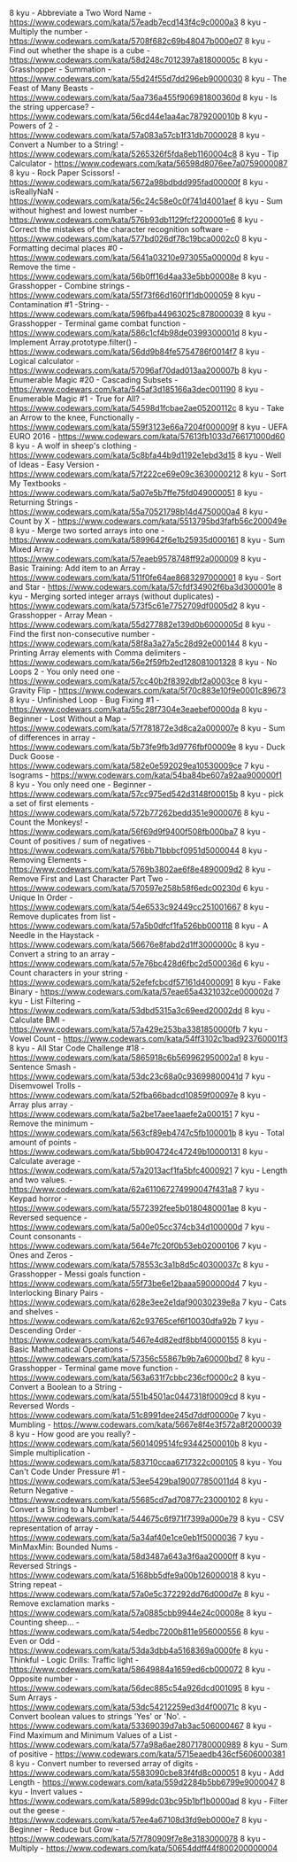 8 kyu - Abbreviate a Two Word Name - https://www.codewars.com/kata/57eadb7ecd143f4c9c0000a3
8 kyu - Multiply the number - https://www.codewars.com/kata/5708f682c69b48047b000e07
8 kyu - Find out whether the shape is a cube - https://www.codewars.com/kata/58d248c7012397a81800005c
8 kyu - Grasshopper - Summation - https://www.codewars.com/kata/55d24f55d7dd296eb9000030
8 kyu - The Feast of Many Beasts - https://www.codewars.com/kata/5aa736a455f906981800360d
8 kyu - Is the string uppercase? - https://www.codewars.com/kata/56cd44e1aa4ac7879200010b
8 kyu - Powers of 2 - https://www.codewars.com/kata/57a083a57cb1f31db7000028
8 kyu - Convert a Number to a String! - https://www.codewars.com/kata/5265326f5fda8eb1160004c8
8 kyu - Tip Calculator - https://www.codewars.com/kata/56598d8076ee7a0759000087
8 kyu - Rock Paper Scissors! - https://www.codewars.com/kata/5672a98bdbdd995fad00000f
8 kyu - isReallyNaN - https://www.codewars.com/kata/56c24c58e0c0f741d4001aef
8 kyu - Sum without highest and lowest number - https://www.codewars.com/kata/576b93db1129fcf2200001e6
8 kyu - Correct the mistakes of the character recognition software - https://www.codewars.com/kata/577bd026df78c19bca0002c0
8 kyu - Formatting decimal places #0 - https://www.codewars.com/kata/5641a03210e973055a00000d
8 kyu - Remove the time - https://www.codewars.com/kata/56b0ff16d4aa33e5bb00008e
8 kyu - Grasshopper - Combine strings - https://www.codewars.com/kata/55f73f66d160f1f1db000059
8 kyu - Contamination #1 -String- - https://www.codewars.com/kata/596fba44963025c878000039
8 kyu - Grasshopper - Terminal game combat function - https://www.codewars.com/kata/586c1cf4b98de0399300001d
8 kyu - Implement Array.prototype.filter() - https://www.codewars.com/kata/56dd9b84fe5754786f0014f7
8 kyu - Logical calculator - https://www.codewars.com/kata/57096af70dad013aa200007b
8 kyu - Enumerable Magic #20 - Cascading Subsets - https://www.codewars.com/kata/545af3d185166a3dec001190
8 kyu - Enumerable Magic #1 - True for All? - https://www.codewars.com/kata/54598d1fcbae2ae05200112c
8 kyu - Take an Arrow to the knee, Functionally - https://www.codewars.com/kata/559f3123e66a7204f000009f
8 kyu - UEFA EURO 2016 - https://www.codewars.com/kata/57613fb1033d766171000d60
8 kyu - A wolf in sheep's clothing - https://www.codewars.com/kata/5c8bfa44b9d1192e1ebd3d15
8 kyu - Well of Ideas - Easy Version - https://www.codewars.com/kata/57f222ce69e09c3630000212
8 kyu - Sort My Textbooks - https://www.codewars.com/kata/5a07e5b7ffe75fd049000051
8 kyu - Returning Strings - https://www.codewars.com/kata/55a70521798b14d4750000a4
8 kyu - Count by X - https://www.codewars.com/kata/5513795bd3fafb56c200049e
8 kyu - Merge two sorted arrays into one - https://www.codewars.com/kata/5899642f6e1b25935d000161
8 kyu - Sum Mixed Array - https://www.codewars.com/kata/57eaeb9578748ff92a000009
8 kyu - Basic Training: Add item to an Array - https://www.codewars.com/kata/511f0fe64ae8683297000001
8 kyu - Sort and Star - https://www.codewars.com/kata/57cfdf34902f6ba3d300001e
8 kyu - Merging sorted integer arrays (without duplicates) - https://www.codewars.com/kata/573f5c61e7752709df0005d2
8 kyu - Grasshopper - Array Mean - https://www.codewars.com/kata/55d277882e139d0b6000005d
8 kyu - Find the first non-consecutive number - https://www.codewars.com/kata/58f8a3a27a5c28d92e000144
8 kyu - Printing Array elements with Comma delimiters - https://www.codewars.com/kata/56e2f59fb2ed128081001328
8 kyu - No Loops 2 - You only need one - https://www.codewars.com/kata/57cc40b2f8392dbf2a0003ce
8 kyu - Gravity Flip - https://www.codewars.com/kata/5f70c883e10f9e0001c89673
8 kyu - Unfinished Loop - Bug Fixing #1 - https://www.codewars.com/kata/55c28f7304e3eaebef0000da
8 kyu - Beginner - Lost Without a Map - https://www.codewars.com/kata/57f781872e3d8ca2a000007e
8 kyu - Sum of differences in array - https://www.codewars.com/kata/5b73fe9fb3d9776fbf00009e
8 kyu - Duck Duck Goose - https://www.codewars.com/kata/582e0e592029ea10530009ce
7 kyu - Isograms - https://www.codewars.com/kata/54ba84be607a92aa900000f1
8 kyu - You only need one - Beginner - https://www.codewars.com/kata/57cc975ed542d3148f00015b
8 kyu - pick a set of first elements - https://www.codewars.com/kata/572b77262bedd351e9000076
8 kyu - Count the Monkeys! - https://www.codewars.com/kata/56f69d9f9400f508fb000ba7
8 kyu - Count of positives / sum of negatives - https://www.codewars.com/kata/576bb71bbbcf0951d5000044
8 kyu - Removing Elements - https://www.codewars.com/kata/5769b3802ae6f8e4890009d2
8 kyu - Remove First and Last Character Part Two - https://www.codewars.com/kata/570597e258b58f6edc00230d
6 kyu - Unique In Order - https://www.codewars.com/kata/54e6533c92449cc251001667
8 kyu - Remove duplicates from list - https://www.codewars.com/kata/57a5b0dfcf1fa526bb000118
8 kyu - A Needle in the Haystack - https://www.codewars.com/kata/56676e8fabd2d1ff3000000c
8 kyu - Convert a string to an array - https://www.codewars.com/kata/57e76bc428d6fbc2d500036d
6 kyu - Count characters in your string - https://www.codewars.com/kata/52efefcbcdf57161d4000091
8 kyu - Fake Binary - https://www.codewars.com/kata/57eae65a4321032ce000002d
7 kyu - List Filtering - https://www.codewars.com/kata/53dbd5315a3c69eed20002dd
8 kyu - Calculate BMI - https://www.codewars.com/kata/57a429e253ba3381850000fb
7 kyu - Vowel Count - https://www.codewars.com/kata/54ff3102c1bad923760001f3
8 kyu - All Star Code Challenge #18 - https://www.codewars.com/kata/5865918c6b569962950002a1
8 kyu - Sentence Smash - https://www.codewars.com/kata/53dc23c68a0c93699800041d
7 kyu - Disemvowel Trolls - https://www.codewars.com/kata/52fba66badcd10859f00097e
8 kyu - Array plus array - https://www.codewars.com/kata/5a2be17aee1aaefe2a000151
7 kyu - Remove the minimum - https://www.codewars.com/kata/563cf89eb4747c5fb100001b
8 kyu - Total amount of points - https://www.codewars.com/kata/5bb904724c47249b10000131
8 kyu - Calculate average - https://www.codewars.com/kata/57a2013acf1fa5bfc4000921
7 kyu - Length and two values. - https://www.codewars.com/kata/62a611067274990047f431a8
7 kyu - Keypad horror - https://www.codewars.com/kata/5572392fee5b0180480001ae
8 kyu - Reversed sequence - https://www.codewars.com/kata/5a00e05cc374cb34d100000d
7 kyu - Count consonants - https://www.codewars.com/kata/564e7fc20f0b53eb02000106
7 kyu - Ones and Zeros - https://www.codewars.com/kata/578553c3a1b8d5c40300037c
8 kyu - Grasshopper - Messi goals function - https://www.codewars.com/kata/55f73be6e12baaa5900000d4
7 kyu - Interlocking Binary Pairs - https://www.codewars.com/kata/628e3ee2e1daf90030239e8a
7 kyu - Cats and shelves - https://www.codewars.com/kata/62c93765cef6f10030dfa92b
7 kyu - Descending Order - https://www.codewars.com/kata/5467e4d82edf8bbf40000155
8 kyu - Basic Mathematical Operations - https://www.codewars.com/kata/57356c55867b9b7a60000bd7
8 kyu - Grasshopper - Terminal game move function - https://www.codewars.com/kata/563a631f7cbbc236cf0000c2
8 kyu - Convert a Boolean to a String - https://www.codewars.com/kata/551b4501ac0447318f0009cd
8 kyu - Reversed Words - https://www.codewars.com/kata/51c8991dee245d7ddf00000e
7 kyu - Mumbling - https://www.codewars.com/kata/5667e8f4e3f572a8f2000039
8 kyu - How good are you really? - https://www.codewars.com/kata/5601409514fc93442500010b
8 kyu - Simple multiplication - https://www.codewars.com/kata/583710ccaa6717322c000105
8 kyu - You Can't Code Under Pressure #1 - https://www.codewars.com/kata/53ee5429ba190077850011d4
8 kyu - Return Negative - https://www.codewars.com/kata/55685cd7ad70877c23000102
8 kyu - Convert a String to a Number! - https://www.codewars.com/kata/544675c6f971f7399a000e79
8 kyu - CSV representation of array - https://www.codewars.com/kata/5a34af40e1ce0eb1f5000036
7 kyu - MinMaxMin: Bounded Nums - https://www.codewars.com/kata/58d3487a643a3f6aa20000ff
8 kyu - Reversed Strings - https://www.codewars.com/kata/5168bb5dfe9a00b126000018
8 kyu - String repeat - https://www.codewars.com/kata/57a0e5c372292dd76d000d7e
8 kyu - Remove exclamation marks - https://www.codewars.com/kata/57a0885cbb9944e24c00008e
8 kyu - Counting sheep... - https://www.codewars.com/kata/54edbc7200b811e956000556
8 kyu - Even or Odd - https://www.codewars.com/kata/53da3dbb4a5168369a0000fe
8 kyu - Thinkful - Logic Drills: Traffic light - https://www.codewars.com/kata/58649884a1659ed6cb000072
8 kyu - Opposite number - https://www.codewars.com/kata/56dec885c54a926dcd001095
8 kyu - Sum Arrays - https://www.codewars.com/kata/53dc54212259ed3d4f00071c
8 kyu - Convert boolean values to strings 'Yes' or 'No'. - https://www.codewars.com/kata/53369039d7ab3ac506000467
8 kyu - Find Maximum and Minimum Values of a List - https://www.codewars.com/kata/577a98a6ae28071780000989
8 kyu - Sum of positive - https://www.codewars.com/kata/5715eaedb436cf5606000381
8 kyu - Convert number to reversed array of digits - https://www.codewars.com/kata/5583090cbe83f4fd8c000051
8 kyu - Add Length - https://www.codewars.com/kata/559d2284b5bb6799e9000047
8 kyu - Invert values - https://www.codewars.com/kata/5899dc03bc95b1bf1b0000ad
8 kyu - Filter out the geese - https://www.codewars.com/kata/57ee4a67108d3fd9eb0000e7
8 kyu - Beginner - Reduce but Grow - https://www.codewars.com/kata/57f780909f7e8e3183000078
8 kyu - Multiply - https://www.codewars.com/kata/50654ddff44f800200000004
